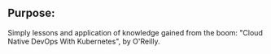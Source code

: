 ## Purpose:

Simply lessons and application of knowledge gained from the boom: "Cloud Native DevOps With Kubernetes", by O'Reilly.
